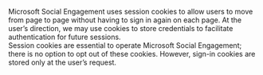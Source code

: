 Microsoft Social Engagement uses session cookies to allow users to move from page to page without having to sign in again on each page. At the user’s direction, we may use cookies to store credentials to facilitate authentication for future sessions.   
 Session cookies are essential to operate Microsoft Social Engagement; there is no option to opt out of these cookies. However, sign-in cookies are stored only at the user’s request.